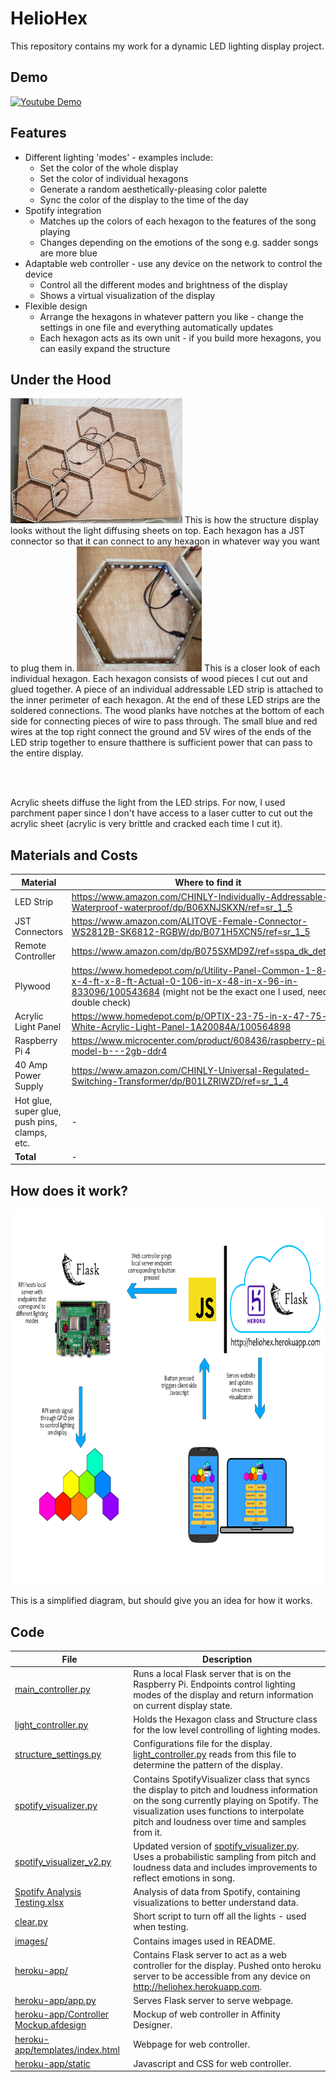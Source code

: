 # HelioHex

This repository contains my work for a dynamic LED lighting display project.

## Demo


[![Youtube Demo](https://img.youtube.com/vi/GV5ejh_CZBM/0.jpg)](https://youtu.be/GV5ejh_CZBM)


## Features

* Different lighting 'modes' - examples include:
	* Set the color of the whole display
	* Set the color of individual hexagons
	* Generate a random aesthetically-pleasing color palette
	* Sync the color of the display to the time of the day
* Spotify integration
	* Matches up the colors of each hexagon to the features of the song playing
	* Changes depending on the emotions of the song e.g. sadder songs are more blue
* Adaptable web controller - use any device on the network to control the device
	* Control all the different modes and brightness of the display
	* Shows a virtual visualization of the display
* Flexible design
	* Arrange the hexagons in whatever pattern you like - change the settings in one file and everything automatically updates
	* Each hexagon acts as its own unit - if you build more hexagons, you can easily expand the structure

## Under the Hood

<img src="images/structure-no-cover.jpg" width="275" height="200">
This is how the structure display looks without the light diffusing sheets on top. Each hexagon has a JST connector so that it can connect to any hexagon in whatever way you want to plug them in. 


<img src="images/individual-hexagon.jpg" width="200" height="200">
This is a closer look of each individual hexagon. Each hexagon consists of wood pieces I cut out and glued together. A piece of an individual addressable LED strip is attached to the inner perimeter of each hexagon. At the end of these LED strips are the soldered connections. The wood planks have notches at the bottom of each side for connecting pieces of wire to pass through. The small blue and red wires at the top right connect the ground and 5V wires of the ends of the LED strip together to ensure thatthere is sufficient power that can pass to the entire display.

<br/><br/>

Acrylic sheets diffuse the light from the LED strips. For now, I used parchment paper since I don't have access to a laser cutter to cut out the acrylic sheet (acrylic is very brittle and cracked each time I cut it).


## Materials and Costs 

| Material | Where to find it | Cost |
| -- | -- | -- |
| LED Strip | https://www.amazon.com/CHINLY-Individually-Addressable-Waterproof-waterproof/dp/B06XNJSKXN/ref=sr_1_5 | $29.90 |
| JST Connectors | https://www.amazon.com/ALITOVE-Female-Connector-WS2812B-SK6812-RGBW/dp/B071H5XCN5/ref=sr_1_5 | $10.99 |
| Remote Controller | https://www.amazon.com/dp/B075SXMD9Z/ref=sspa_dk_detail_3 | $8.99 |
| Plywood | https://www.homedepot.com/p/Utility-Panel-Common-1-8-in-x-4-ft-x-8-ft-Actual-0-106-in-x-48-in-x-96-in-833096/100543684 (might not be the exact one I used, need to double check) | $11.42 |
| Acrylic Light Panel | https://www.homedepot.com/p/OPTIX-23-75-in-x-47-75-in-White-Acrylic-Light-Panel-1A20084A/100564898 | $12.48 |
| Raspberry Pi 4 | https://www.microcenter.com/product/608436/raspberry-pi-4-model-b---2gb-ddr4 | $35.00 |
| 40 Amp Power Supply | https://www.amazon.com/CHINLY-Universal-Regulated-Switching-Transformer/dp/B01LZRIWZD/ref=sr_1_4 | $20.99 |
| Hot glue, super glue, push pins, clamps, etc. | - | $30.00 |
| **Total** | - | **$159.77** |


## How does it work? 

<img src="images/diagram.png" width="800" height="600">

This is a simplified diagram, but should give you an idea for how it works.


## Code

| File | Description |
| -- | -- |
| [main_controller.py](main_controller.py) | Runs a local Flask server that is on the Raspberry Pi. Endpoints control lighting modes of the display and return information on current display state. |
| [light_controller.py](light_controller.py) | Holds the Hexagon class and Structure class for the low level controlling of lighting modes. |
| [structure_settings.py](structure_settings.py) | Configurations file for the display. [light_controller.py](light_controller.py) reads from this file to determine the pattern of the display. |
| [spotify_visualizer.py](spotify_visualizer.py) | Contains SpotifyVisualizer class that syncs the display to pitch and loudness information on the song currently playing on Spotify. The visualization uses functions to interpolate pitch and loudness over time and samples from it. |
| [spotify_visualizer_v2.py](spotify_visualizer_v2.py) | Updated version of [spotify_visualizer.py](spotify_visualizer.py). Uses a probabilistic sampling from pitch and loudness data and includes improvements to reflect emotions in song. |
| [Spotify Analysis Testing.xlsx](<Spotify Analysis Testing.xlsx>) | Analysis of data from Spotify, containing visualizations to better understand data. |
| [clear.py](clear.py) | Short script to turn off all the lights - used when testing. |
| [images/](images/) | Contains images used in README. |
| [heroku-app/](heroku-app/) | Contains Flask server to act as a web controller for the display. Pushed onto heroku server to be accessible from any device on http://heliohex.herokuapp.com. |
| [heroku-app/app.py](heroku-app/app.py) | Serves Flask server to serve webpage. |
| [heroku-app/Controller Mockup.afdesign](<heroku-app/Controller Mockup.afdesign>) | Mockup of web controller in Affinity Designer. |
| [heroku-app/templates/index.html](heroku-app/templates/index.html) | Webpage for web controller. |
| [heroku-app/static](heroku-app/static) | Javascript and CSS for web controller. |
